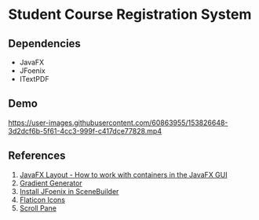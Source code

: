 # Student Course Registration System

## Dependencies
- JavaFX
- JFoenix
- ITextPDF

## Demo
https://user-images.githubusercontent.com/60863955/153826648-3d2dcf6b-5f61-4cc3-999f-c417dce77828.mp4


## References
1. [JavaFX Layout - How to work with containers in the JavaFX GUI](https://www.youtube.com/playlist?list=PLS2jiMcL838K5tGWsjrXuTL-f3tRj_prE)
2. [Gradient Generator](https://mycolor.space/gradient?ori=to+right+top&hex=%233C047C&hex2=%23EB7E31&sub=1)
3. [Install JFoenix in SceneBuilder](https://www.youtube.com/watch?v=Di9f_eP_x9I)
4. [Flaticon Icons](https://www.flaticon.com/free-icons)
5. [Scroll Pane](https://docs.oracle.com/javafx/2/ui_controls/scrollpane.htm)
